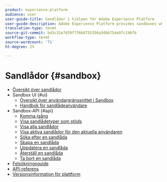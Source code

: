 ```yaml
---
product: experience-platform
audience: user
user-guide-title: Sandlådor i hjälpen för Adobe Experience Platform
user-guide-description: Adobe Experience Platform provides sandboxes which partition a single Platform instance into separate virtual environments to help develop and evolve digital experience applications. Using sandboxes, you can run multiple digital experience applications in parallel and cater to the development, testing, and deployment of these applications while ensuring operational compliance.
translation-type: tm+mt
source-git-commit: bd3c31e7d39f7f66d755356a3dbb754e97c196fb
workflow-type: tm+mt
source-wordcount: '71'
ht-degree: 2%

---
```



# Sandlådor {#sandbox}

* [Översikt över sandlådor](home.md)
* Sandbox UI {#ui}
   * [Översikt över användargränssnittet i Sandbox](ui/overview.md)
   * [Handbok för sandlådeanvändare](ui/user-guide.md)
* Sandbox-API {#api}
   * [Komma igång](api/getting-started.md)
   * [Visa sandlådetyper som stöds](api/list-sandbox-types.md)
   * [Visa alla sandlådor](api/list-all-sandboxes.md)
   * [Visa aktiva sandlådor för den aktuella användaren](api/list-active-sandboxes.md)
   * [Söka efter en sandlåda](api/look-up-sandbox.md)
   * [Skapa en sandlåda](api/create-sandbox.md)
   * [Uppdatera en sandlåda](api/update-sandbox.md)
   * [Återställ en sandlåda](api/reset-sandbox.md)
   * [Ta bort en sandlåda](api/delete-sandbox.md)
* [Felsökningsguide](troubleshooting-guide.md)
* [API-referens](https://www.adobe.io/apis/experienceplatform/home/api-reference.html#!acpdr/swagger-specs/sandbox-api.yaml)
* [Versionsinformation för plattform](https://www.adobe.com/go/platform-release-notes-en)